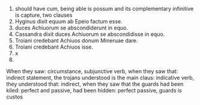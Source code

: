 1. should have cum, being able is possum and its complementary infinitive is capture, two clauses
2. Hyginus dixit equum ab Epeio factum esse.
3. duces Achiuorum se abscondiderunt in equo.
4. Cassandra dixit duces Achiuorum se abscondidisse in equo.
5. Troiani credebant Achiuos donum Mineruae dare.
6. Troiani credebant Achiuos isse.
7. x
8. 
When they saw: circumstance, subjunctive verb, when they saw that: indirect statement, the trojans understood is the main claus: indicative verb, they understood that: indirect, when they saw that the guards had been kiled: perfect and passive, had been hidden: perfect passive, guards is custos

